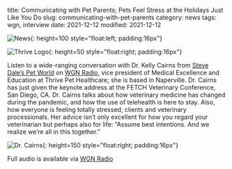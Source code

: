 title: Communicating with Pet Parents; Pets Feel Stress at the Holidays Just Like You Do
slug: communicating-with-pet-parents
category: news
tags: wgn, interview
date: 2021-12-12
modified: 2021-12-12

![News]({static}/images/news.gif){: height=100 style="float:left; padding:16px"}

![Thrive Logo]({static}/images/2021/thrive-logo.gif){: height=50 style="float:right; padding:16px"}

Listen to a wide-ranging conversation with Dr. Kelly Cairns from [Steve Dale’s Pet World](https://stevedalepetworld.com/blog/communicating-with-pet-parents-pets-feel-stress-at-the-holidays-just-like-you-do/) on [WGN Radio](https://wgnradio.com/steve-dales-pet-world/steve-dales-pet-world-12-12-2021-what-to-do-when-pets-get-anxious-around-the-holidays-tips-to-keep-pets-safe-at-christmas-and-more/), vice president of Medical Excellence and Education at Thrive Pet Healthcare; she is based in Naperville. Dr. Cairns has just given the keynote address at the FETCH Veterinary Conference, San Diego, CA. Dr. Cairns talks about how veterinary medicine has changed during the pandemic, and how the use of telehealth is here to stay. Also, how everyone is feeling totally stressed, clients and veterinary processionals. Her advice isn’t only excellent for how you regard your veterinarian but perhaps also for life: “Assume best intentions. And we realize we’re all in this together.”

![Dr. Cairns]({static}/images/2018/kellycairns.jpg){: height=150 style="float:right; padding:16px"}

Full audio is available via [WGN Radio]({static}/media/2021/3903470_2021-12-12-034310.64kmono.mp3)
